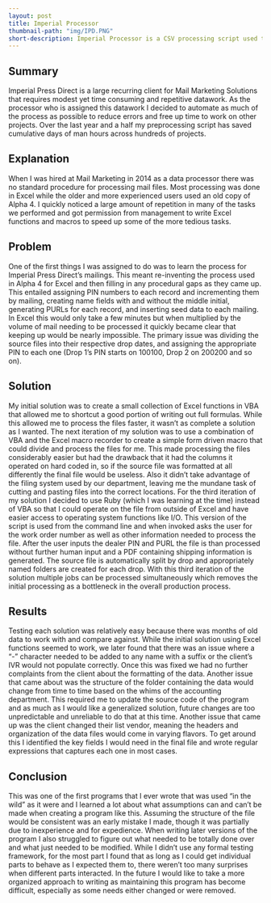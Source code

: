 ```yaml
---
layout: post
title: Imperial Processor
thumbnail-path: "img/IPD.PNG"
short-description: Imperial Processor is a CSV processing script used to prepare mail files for postage calculation.
---
```


## Summary

Imperial Press Direct is a large recurring client for Mail Marketing Solutions that requires modest yet time consuming and repetitive datawork. As the processor who is assigned this datawork I decided to automate as much of the process as possible to reduce errors and free up time to work on other projects. Over the last year and a half my preprocessing script has saved cumulative days of man hours across hundreds of projects.

## Explanation

When I was hired at Mail Marketing in 2014 as a data processor there was no standard procedure for processing mail files. Most processing was done in Excel while the older and more experienced users used an old copy of Alpha 4. I quickly noticed a large amount of repetition in many of the tasks we performed and got permission from management to write Excel functions and macros to speed up some of the more tedious tasks.

## Problem

One of the first things I was assigned to do was to learn the process for Imperial Press Direct’s mailings. This meant re-inventing the process used in Alpha 4 for Excel and then filling in any procedural gaps as they came up. This entailed assigning PIN numbers to each record and incrementing them by mailing, creating name fields with and without the middle initial, generating PURLs for each record, and inserting seed data to each mailing. In Excel this would only take a few minutes but when multiplied by the volume of mail needing to be processed it quickly became clear that keeping up would be nearly impossible. The primary issue was dividing the source files into their respective drop dates, and assigning the appropriate PIN to each one (Drop 1’s PIN starts on 100100, Drop 2 on 200200 and so on).

## Solution

My initial solution was to create a small collection of Excel functions in VBA that allowed me to shortcut a good portion of writing out full formulas. While this allowed me to process the files faster, it wasn’t as complete a solution as I wanted. The next iteration of my solution was to use a combination of VBA and the Excel macro recorder to create a simple form driven macro that could divide and process the files for me. This made processing the files considerably easier but had the drawback that it had the columns it operated on hard coded in, so if the source file was formatted at all differently the final file would be useless. Also it didn’t take advantage of the filing system used by our department, leaving me the mundane task of cutting and pasting files into the correct locations. For the third iteration of my solution I decided to use Ruby (which I was learning at the time) instead of VBA so that I could operate on the file from outside of Excel and have easier access to operating system functions like I/O. This version of the script is used from the command line and when invoked asks the user for the work order number as well as other information needed to process the file. After the user inputs the dealer PIN and PURL the file is than processed without further human input and a PDF containing shipping information is generated. The source file is automatically split by drop and appropriately named folders are created for each drop. With this third iteration of the solution multiple jobs can be processed simultaneously which removes the initial processing as a bottleneck in the overall production process.

## Results

Testing each solution was relatively easy because there was months of old data to work with and compare against. While the initial solution using Excel functions seemed to work, we later found that there was an issue where a “-” character needed to be added to any name with a suffix or the client’s IVR would not populate correctly. Once this was fixed we had no further complaints from the client about the formatting of the data. Another issue that came about was the structure of the folder containing the data would change from time to time based on the whims of the accounting department. This required me to update the source code of the program and as much as I would like a generalized solution, future changes are too unpredictable and unreliable to do that at this time. Another issue that came up was the client changed their list vendor, meaning the headers and organization of the data files would come in varying flavors. To get around this I identified the key fields I would need in the final file and wrote regular expressions that captures each one in most cases.

## Conclusion

This was one of the first programs that I ever wrote that was used “in the wild” as it were and I learned a lot about what assumptions can and can’t be made when creating a program like this. Assuming the structure of the file would be consistent was an early mistake I made, though it was partially due to inexperience and for expedience. When writing later versions of the program I also struggled to figure out what needed to be totally done over and what just needed to be modified. While I didn’t use any formal testing framework, for the most part I found that as long as I could get individual parts to behave as I expected them to, there weren’t too many surprises when different parts interacted. In the future I would like to take a more organized approach to writing as maintaining this program has become difficult, especially as some needs either changed or were removed.
